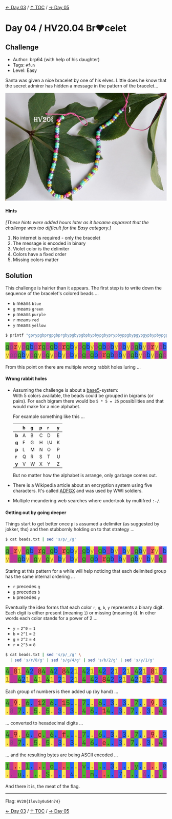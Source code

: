 [← Day 03](../day03/) / [↑ TOC](../README.md) / [→ Day 05](../day05/)


# Day 04 / HV20.04 Br❤️celet



## Challenge

<!-- ...10....:...20....:...30....:...40....:...50....:...60....:...70....:. -->
* Author: brp64 (with help of his daughter)
* Tags:   `#fun`
* Level:  Easy

Santa was given a nice bracelet by one of his elves. Little does he know that
the secret admirer has hidden a message in the pattern of the bracelet...

![](bracelet.jpg)

#### Hints

_[These hints were added hours later as it became apparent that the challenge
was too difficult for the Easy category.]_

1. No internet is required - only the bracelet
2. The message is encoded in binary
3. Violet color is the delimiter
4. Colors have a fixed order
5. Missing colors matter



## Solution

<!-- ...10....:...20....:...30....:...40....:...50....:...60....:...70....:. -->
This challenge is hairier than it appears. The first step is to write down the
sequence of the bracelet's colored beads …

* `b` means `blue`
* `g` means `green`
* `p` means `purple`
* `r` means `red`
* `y` means `yellow`

```sh
$ printf "gprypgbprgpgbprgbypgbypgbpbypbypgbyprypbyppgbypgypgypbypbypgpgbprgbpbypgbypbypgp" > beads.txt
```

<!--gprypgbprgpgbprgbypgbypgbpbypbypgbyprypbyppgbypgypgypbypbypgpgbprgbpbypgbypbypgp-->
![](color_beads_1.png)


From this point on there are multiple _wrong_ rabbit holes luring …

#### Wrong rabbit holes

* Assuming the challenge is about a [base5]-system:\
  With 5 colors available, the beads could be grouped in bigrams (or pairs).
  For each bigram there would be `5 * 5 = 25` possibilities and that would make
  for a nice alphabet.

  [base5]: https://en.wikipedia.org/wiki/Quinary

  For example something like this …

  |       |  b  |  g  |  p  |  r  |  y  |
  |-------|-----|-----|-----|-----|-----|
  | **b** |  A  |  B  |  C  |  D  |  E  |
  | **g** |  F  |  G  |  H  | I/J |  K  |
  | **p** |  L  |  M  |  N  |  O  |  P  |
  | **r** |  Q  |  R  |  S  |  T  |  U  |
  | **y** |  V  |  W  |  X  |  Y  |  Z  |

  But no matter how the alphabet is arrange, only garbage comes out.

* There is a Wikipedia article about an encryption system using five
  characters. It's called [ADFGX] and was used by WWI soldiers.

  [ADFGX]: https://de.wikipedia.org/wiki/ADFGX

* Multiple meandering web searches where undertook by multifred `:-/`.


#### Getting out by going deeper

<!-- ...10....:...20....:...30....:...40....:...50....:...60....:...70....:. -->
Things start to get better once `p` is assumed a delimiter (as suggested by
jokker, thx) and then stubbornly holding on to that strategy …

```sh
$ cat beads.txt | sed 's/p/_/g'
```

<!--g_ry_gb_rg_gb_rgby_gby_gb_by_by_gby_ry_by__gby_gy_gy_by_by_g_gb_rgb_by_gby_by_g_-->
![](color_beads_2.png)

<!-- ...10....:...20....:...30....:...40....:...50....:...60....:...70....:. -->
Staring at this pattern for a while will help noticing that each delimited group
has the same internal ordering …

* `r` precedes `g`
* `g` precedes `b`
* `b` precedes `y`

Eventually the idea forms that each color `r`, `g`, `b`, `y` represents a
binary digit. Each digit is either present (meaning `1`) or missing (meaning
`0`). In other words each color stands for a power of 2 …

* `y` = `2^0` = `1`
* `b` = `2^1` = `2`
* `g` = `2^2` = `4`
* `r` = `2^3` = `8`

```sh
$ cat beads.txt | sed 's/p/_/g' \
  | sed 's/r/8/g' | sed 's/g/4/g' | sed 's/b/2/g' | sed 's/y/1/g'
```

<!--4_81_42_84_42_8421_421_42_21_21_421_81_21__421_41_41_21_21_4_42_842_21_421_21_4_-->
![](color_beads_3.png)

Each group of numbers is then added up (by hand) …

<!--4_9._6._12_6._15.._7.._6._3._3._7.._9._3.0_7.._5._5._3._3._4_6._14._3._7.._3._4_-->
![](color_beads_4.png)

… converted to hexadecimal digits …

<!--4_9._6._c._6._f..._7.._6._3._3._7.._9._3.0_7.._5._5._3._3._4_6._e.._3._7.._3._4_-->
![](color_beads_5.png)

… and the resulting bytes are being ASCII encoded …

<!--I_.._l._.._o_....._v.._.._3._.._y.._.._0.._u.._.._S._.._4._._n._..._7._.._4.._._-->
![](color_beads_6.png)

And there it is, the meat of the flag.

--------------------------------------------------------------------------------

Flag: `HV20{Ilov3y0uS4n74}`

[← Day 03](../day03/) / [↑ TOC](../README.md) / [→ Day 05](../day05/)
